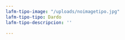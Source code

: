```yaml
---
lafm-tipo-image: "/uploads/noimagetipo.jpg"
lafm-tipo-tipo: Dardo
lafm-tipo-descripcion: ''

---
```

